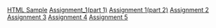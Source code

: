 [HTML Sample](./Class_Notes/HTML/HTML_Intro/index.html)
[Assignment_1(part 1)](/Assignment_1/cover_letter.html)
[Assignment 1(part 2)](/Assignment_1/Bird_watching(Assignment_part2)/birdwatching.html)
[Assignment 2](/Assignment_2/Part_1/index.html)
[Assignment 3]()
[Assignment 4]()
[Assignment 5]()
